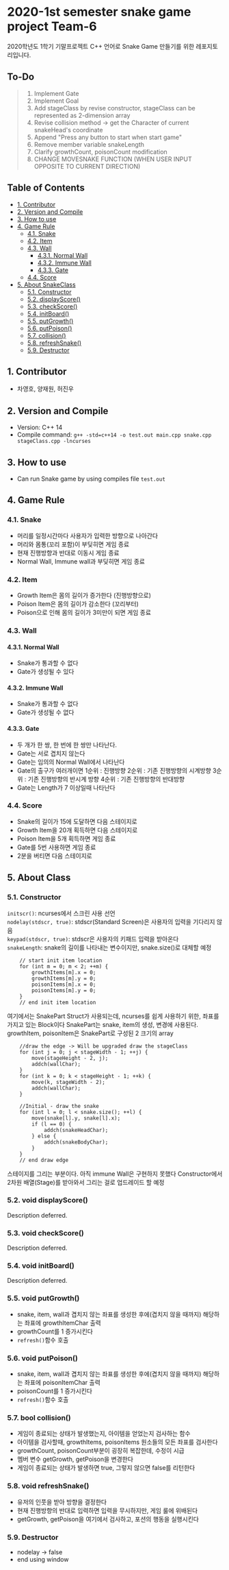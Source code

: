 # 2020-1st semester snake game project Team-6
2020학년도 1학기 기말프로젝트 C++ 언어로 Snake Game 만들기를 위한 레포지토리입니다.

## To-Do
> 1. Implement Gate
> 2. Implement Goal
> 3. Add stageClass by revise constructor, stageClass can be represented as 2-dimension array
> 4. Revise collision method -> get the Character of current snakeHead's coordinate
> 5. Append "Press any button to start when start game"
> 6. Remove member variable snakeLength
> 7. Clarify growthCount, poisonCount modification
> 8. CHANGE MOVESNAKE FUNCTION (WHEN USER INPUT OPPOSITE TO CURRENT DIRECTION)
## Table of Contents
- [1. Contributor](#1-contributor)
- [2. Version and Compile](#2-version-and-compile)
- [3. How to use](#3-how-to-use)
- [4. Game Rule](#4-game-rule)
    - [4.1. Snake](#41-snake)
    - [4.2. Item](#42-item)
    - [4.3. Wall](#43-wall)
        - [4.3.1. Normal Wall](#431-normal-wall)
        - [4.3.2. Immune Wall](#432-immune-wall)
        - [4.3.3. Gate](#433-gatePair)
    - [4.4. Score](#44-score)
- [5. About SnakeClass](#5-about-class)
    - [5.1. Constructor](#51-constructor)
    - [5.2. displayScore()](#52-displayscore)
    - [5.3. checkScore()](#53-checkscore)
    - [5.4. initBoard()](#54-initboard)
    - [5.5. putGrowth()](#55-putgrowth)
    - [5.6. putPoison()](#56-putpoison)
    - [5.7. collision()](#57-collision)
    - [5.8. refreshSnake()](#58-movesnake)
    - [5.9. Destructor](#59-destructor)

## 1. Contributor
- 차영호, 양재원, 허진우
## 2. Version and Compile
- Version: C++ 14
- Compile command: `g++ -std=c++14 -o test.out main.cpp snake.cpp stageClass.cpp -lncurses`
## 3. How to use
- Can run Snake game by using compiles file `test.out`
## 4. Game Rule
### 4.1. Snake
- 머리를 일정시간마다 사용자가 입력한 방향으로 나아간다
- 머리와 몸통(꼬리 포함)이 부딪히면 게임 종료
- 현재 진행방향과 반대로 이동시 게임 종료
- Normal Wall, Immune wall과 부딪히면 게임 종료
### 4.2. Item
- Growth Item은 몸의 길이가 증가한다 (진행방향으로)
- Poison Item은 몸의 길이가 감소한다 (꼬리부터)
- Poison으로 인해 몸의 길이가 3미만이 되면 게임 종료
### 4.3. Wall
#### 4.3.1. Normal Wall
- Snake가 통과할 수 없다
- Gate가 생성될 수 있다
#### 4.3.2. Immune Wall
- Snake가 통과할 수 없다
- Gate가 생성될 수 없다
#### 4.3.3. Gate
- 두 개가 한 쌍, 한 번에 한 쌍만 나타난다.
- Gate는 서로 겹치지 않는다
- Gate는 임의의 Normal Wall에서 나타난다
- Gate의 출구가 여러개이면 
     1순위 : 진행방향
     2순위 : 기존 진행방향의 시계방향
     3순위 : 기존 진행방향의 반시계 방향
     4순위 : 기존 진행방향의 반대방향
- Gate는 Length가 7 이상일때 나타난다
### 4.4. Score
- Snake의 길이가 15에 도달하면 다음 스테이지로
- Growth Item을 20개 획득하면 다음 스테이지로
- Poison Item을 5개 획득하면 게임 종료
- Gate를 5번 사용하면 게임 종료
- 2분을 버티면 다음 스테이지로
## 5. About Class
### 5.1. Constructor
`initscr()`: ncurses에서 스크린 사용 선언  
`nodelay(stdscr, true)`: stdscr(Standard Screen)은 사용자의 입력을 기다리지 않음  
`keypad(stdscr, true)`: stdscr은 사용자의 키패드 입력을 받아온다  
`snakeLength`: snake의 길이를 나타내는 변수이지만, snake.size()로 대체할 예정

```
    // start init item location
    for (int m = 0; m < 2; ++m) {
        growthItems[m].x = 0;
        growthItems[m].y = 0;
        poisonItems[m].x = 0;
        poisonItems[m].y = 0;
    }
    // end init item location
```
여기에서는 SnakePart Struct가 사용되는데, ncurses를 쉽게 사용하기 위한, 좌표를 가지고 있는 Block이다
SnakePart는 snake, item의 생성, 변경에 사용된다. growthItem, poisonItem은 SnakePart로 구성된 2 크기의 array
```
    //draw the edge -> Will be upgraded draw the stageClass
    for (int j = 0; j < stageWidth - 1; ++j) {
        move(stageHeight - 2, j);
        addch(wallChar);
    }
    for (int k = 0; k < stageHeight - 1; ++k) {
        move(k, stageWidth - 2);
        addch(wallChar);
    }

    //Initial - draw the snake
    for (int l = 0; l < snake.size(); ++l) {
        move(snake[l].y, snake[l].x);
        if (l == 0) {
            addch(snakeHeadChar);
        } else {
            addch(snakeBodyChar);
        }
    }
    // end draw edge
```
스테이지를 그리는 부분이다. 아직 immune Wall은 구현하지 못했다
Constructor에서 2차원 배열(Stage)를 받아와서 그리는 걸로 업드레이드 할 예정
### 5.2. void displayScore()
Description deferred.
### 5.3. void checkScore()
Description deferred.
### 5.4. void initBoard()
Description deferred.
### 5.5. void putGrowth()
- snake, item, wall과 겹치지 않는 좌표를 생성한 후에(겹치지 않을 때까지) 해당하는 좌표에 growthItemChar 출력
- growthCount를 1 증가시킨다
- `refresh()`함수 호출
### 5.6. void putPoison()
- snake, item, wall과 겹치지 않는 좌표를 생성한 후에(겹치지 않을 때까지) 해당하는 좌표에 poisonItemChar 출력
- poisonCount를 1 증가시킨다
- `refresh()`함수 호출
### 5.7. bool collision()
- 게임이 종료되는 상태가 발생했는지, 아이템을 얻었는지 검사하는 함수
- 아이템을 검사할때, growthItems, poisonItems 원소들의 모든 좌표를 검사한다
- growthCount, poisonCount부분이 굉장히 복잡한데, 수정이 시급
- 멤버 변수 getGrowth, getPoison을 변경한다
- 게임이 종료되는 상태가 발생하면 true, 그렇지 않으면 false를 리턴한다
### 5.8. void refreshSnake()
- 유저의 인풋을 받아 방향을 결정한다
- 현재 진행방향의 반대로 입력하면 입력을 무시하지만, 게임 룰에 위배된다
- getGrowth, getPoison을 여기에서 검사하고, 포션의 행동을 실행시킨다
### 5.9. Destructor
- nodelay -> false
- end using window
